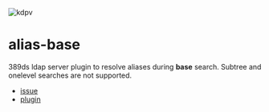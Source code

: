 ![kdpv](https://anile.ch/assets/flachau.jpg)
# alias-base
389ds ldap server plugin to resolve aliases during **base** search. Subtree and onelevel searches are not supported.

* [issue](https://github.com/389ds/389-ds-base/issues/152)
* [plugin](https://github.com/anilech/alias-base)
